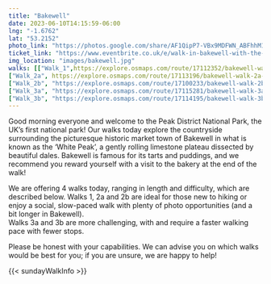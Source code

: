 ```yaml
---
title: "Bakewell"
date: 2023-06-10T14:15:59-06:00
lng: "-1.6762"
lat: "53.2152"
photo_link: "https://photos.google.com/share/AF1QipP7-VBx9MDFWN_ABFhhM1RzZMZc55BK8zH6_ZkTc0BXJKKVBr-Ej-bwaQYom0GsQA?key=RVdWaWFhRkhqelp6Q3BSaGo2aE9JQmlDc0dDY1lB"
ticket_link: "https://www.eventbrite.co.uk/e/walk-in-bakewell-with-the-rambling-and-hiking-club-tickets-642864895207"
img_location: "images/bakewell.jpg"
walks: [["Walk_1",https://explore.osmaps.com/route/17112352/bakewell-walk-1--june-2023-fionn, "Follow the footpath along the hedgerow for 1.75km with the River Wye on the R. At the junction with the track, bear left and follow it up the hill as it bends sharply above an old railway tunnel. Stay on the bridleway as it veers a sharp right off the track and across fields, with Haddon Hall down on the right. Follow the bridleway as it turns left along a walled track, over a junction and uphill past the entrance to Bowling Green Farm. Follow the road downhill, keeping left at the junction, until it reaches a track junction at the southern edge of Manners Wood (SK 243 670). Here, take the bridleway ahead uphill into Manners Wood. Follow the bridleway up this steep section for 500m until the junction with the Haddon estate concession path (SK 244 673). Here turn left and follow the concession path for 1.5km and keep left at the fork. Follow the path until it reaches a stream in a small gully (SK 230 687), cross it and turn left. The path descends through a golf course where it bears R and crosses a bridge above the Monsal Trail and down the field beyond and onto a gated lane. Turn R at the T-junction with Coombes Road. At the end of the road turn L and cross Bakewell Bridge, finishing the walk at The Red Lion."], 
["Walk_2a", https://explore.osmaps.com/route/17113196/bakewell-walk-2a--june-2023-fionn, "Follow the footpath that skirts around the business centre, and turn R down Coombes Road. Take the first L, up a gated lane. Follow it through a field where it bears R across a bridge above the Monsal Trail and through a golf course. The route briefly enters Manners Wood, continuing straight along the footpath. Exiting the woodland, follow the footpath for 1.5km through the fields, continuing straight at the crossroads by the pond, until a sharp R turn at the crossroads near Carlton Houses (SK 247 687). Descend down the path, keeping L, past Carlton Houses and follow the bridleway beside a stream for 1.25km until it reaches Carlton Lees. At the junction follow the L-hand bend and follow it past Chatsworth Garden Centre and enter Chatsworth Park. Cross the B6012 and follow the first path that bears R towards the ruin of Chatsworth Mill. Follow the path alongside the River Derwent for 1.5km, passing two weirs and fabulous views of Chatsworth House, until the route reaches Paine’s Bridge (SK 257 701). Here, turn L and follow the footpath that curves R towards Edensor. Cross the B6012 and follow the lane for 1.75km, which begins in the village before climbing a steep hill. At the junction, turn L and follow the road for 750m until it reaches the woods. Here, take the footpath that descends through the woods. The footpath reemerges at Station Road, follow the road into Bakewell and across Bakewell Bridge, finishing the walk at The Red Lion."], 
["Walk_2b", "https://explore.osmaps.com/route/17100233/bakewell-walk-2b--june-2023-fionn", "Cross the footbridge to Smith’s Island and immediately turn R down the road. Shortly turn L down the riverside footpath. Cross the A619 and continue along the riverside footpath. Turn L at Holme lane and then turn R at the junction, following the bridleway up the hill. Follow the bridleway for 2km until it reaches the Monsal Trail. Here turn L and follow the Monsal Trail for 3.25km. After walking through the 490m long Headstone Tunnel, the trail emerges on the impressive Headstone Viaduct (SK 182 715). Take in the views of the River Wye before turning back and turning L up the footpath and climb up the valley to Monsal Head. Follow the footpath defines the boundary between woodland and fields for 500m and follow it as it bears L into the fields. Follow the footpath as it meanders through fields until it becomes Pennyunk Lane. Follow the lane until it terminates at Ashford in the Water, here turn R at the T-junction. Follow the road through the village, past the bridge and the Church, and cross the A6020. Follow a small lane that crosses the River Wye, then immediately turn L and follow the footpath by the river for 1.25km. At the A6 turn L and follow it for 1.25km into Bakewell, finishing the walk at The Red Lion."], 
["Walk_3a", "https://explore.osmaps.com/route/17115281/bakewell-walk-3a--june-2023-fionn", "Cross the footbridge to Smith’s Island, and another onto Grandby Croft. Immediately turn L, walk along the river, and cut across recreation ground. At the A6 turn L and follow it for 500m. Cross the A6 and turn R down Intake Lane and follow it for 1.25km. At the end of the lane, turn L and then shortly turn R down New Close Lane. After 500m, bear L and follow the footpath through the fields and into Over Haddon. Follow the road through the village and at the grass triangle turn L down the twisting lane to the bottom of Lathkill Dale. Follow the permissive footpath along the River Lathkill for 2km, passing Mandale Mine and Bateman’s House. Once exiting Palmerston Wood and reaching Carter’s Mill (SK 183 657), turning R and follow the footpath that climbs out the valley. Cross the road and follow the footpath across the field. Turn R and briefly follow the B5055. Turn L down green lane, bear L at the end of the lane and follow the road as it bears L for 1km. Turn R along the track to Magpie Mine (SK 172 681). At the Magpie Mine, follow the path that bears R and follow it for 1km. At the road turn R and follow it to the T-junction, where the route turns L. Shortly take the lane that bears R and follow it for 750m. When the road curves to the R, continue straight down the footpath. Cross the A6 and cross the bridge into Ashford in the Water, turn R past the church and cross the A6020. Follow a small lane that crosses the River Wye, then immediately turn L and follow the footpath by the river for 1.25km. At the A6, turn L and follow it for 1.25km into Bakewell, finishing the walk at The Red Lion."], 
["Walk_3b", "https://explore.osmaps.com/route/17114195/bakewell-walk-3b--june-2023-fionn", "Cross the footbridge to Smith’s Island and immediately turn R down the road. At the T-junction, turn L down Coombes Road then immediately turn R up Station Street. After crossing over the bridge above the Monsal Trail, bear R and ascend up the footpath through the woods. Immediately turn R down the track once exiting the woods, and follow it for 1km. At the crossroads by the pond, turn L and follow the path through fields for 1.5km. Turn L at the crossroads near Carlton Houses (SK 247 687). Follow the walled bridleway through the woods. After entering Chatsworth Park, continue straight along the footpath as the bridleway veers the R. Follow the path for 1km, aiming for the spire of the church in Edensor. Entering Edensor, turn R and follow the road through the village. Cross the B6012 and follow the footpath that curves R towards Chatsworth House. At Paine’s Bridge (SK 257 701), turn R and follow the path alongside the River Derwent for 1.5km, bearing L at the fork, passing fabulous views of Chatsworth House and two weirs. At the ruin of Chatsworth Mill, turn R and cross the B6012. Follow the road past Chatsworth Garden Centre, and after the road curves R, turn L. Follow the Derwent Valley Heritage Way for 2.5km to Rowsley. Turn R up Church Lane and follow the Bridleway up the hill and through the woods for 1.75km. Turn R at the track junction at the southern edge of Manners Wood (SK 243 670), take the bridleway uphill into Manners Wood. Follow the bridleway up this steep section for 500m until the junction with the Haddon estate concession path (SK 244 673). Here turn L and follow the concession path for 1.5km and keep L at the fork. Follow the path until it reaches a stream in a small gully (SK 230 687), cross it and turn L. The path descends through a golf course where it bears R and crosses a bridge above the Monsal Trail and down the field beyond and onto a gated lane. Turn R at the T-junction with Coombes Road. At the end of the road turn L and cross Bakewell Bridge, finishing the walk at The Red Lion."]]
---
```


Good morning everyone and welcome to the Peak District National Park, the UK’s first national park! Our walks today explore the countryside surrounding the picturesque historic market town of Bakewell in what is known as the ‘White Peak’, a gently rolling limestone plateau dissected by beautiful dales. Bakewell is famous for its tarts and puddings, and we recommend you reward yourself with a visit to the bakery at the end of the walk!

We are offering 4 walks today, ranging in length and difficulty, which are described below. Walks 1, 2a and 2b are ideal for those new to hiking or enjoy a social, slow-paced walk with plenty of photo opportunities (and a bit longer in Bakewell).  
Walks 3a and 3b are more challenging, with and require a faster walking pace with fewer stops. 

Please be honest with your capabilities. We can advise you on which walks would be best for you; if you are unsure, we are happy to help! 

{{< sundayWalkInfo >}}

 